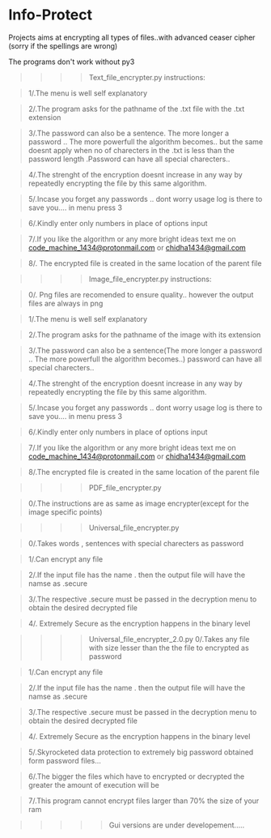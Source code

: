 # Info-Protect

Projects aims at encrypting all types of files..with advanced ceaser cipher (sorry if the spellings are wrong)

The programs don't work without py3

>>>>Text_file_encrypter.py instructions:

>  1/.The menu is well self explanatory

>  2/.The program asks for the pathname of the .txt file with the .txt extension

>  3/.The password can also be a sentence. The more longer a password .. The more powerfull the algorithm becomes.. but the same doesnt       apply when no of charecters in the .txt is less than the password length .Password can have all special charecters..

>  4/.The strenght of the encryption doesnt increase in any way by repeatedly encrypting the file by this same algorithm.

>  5/.Incase you forget any passwords .. dont worry usage log is there to save you.... in menu press 3

>  6/.Kindly enter only numbers in place of options input
  
>  7/.If you like the algorithm or any more bright ideas text me on code_machine_1434@protonmail.com or chidha1434@gmail.com

>  8/. The encrypted file is created in the same location of the parent file

>>>>Image_file_encrypter.py instructions:

>  0/. Png files are recomended to ensure quality.. however the output files are always in png
  
>  1/.The menu is well self explanatory

>  2/.The program asks for the pathname of the image with its extension

>  3/.The password can also be a sentence(The more longer a password .. The more powerfull the algorithm becomes..) password can have all      special charecters..

>  4/.The strenght of the encryption doesnt increase in any way by repeatedly encrypting the file by this same algorithm.

>  5/.Incase you forget any passwords .. dont worry usage log is there to save you.... in menu press 3

>  6/.Kindly enter only numbers in place of options input

>  7/.If you like the algorithm or any more bright ideas text me on code_machine_1434@protonmail.com or chidha1434@gmail.com
  
>  8/.The encrypted file is created in the same location of the parent file

>>>>PDF_file_encrypter.py

>  0/.The instructions are as same as image encrypter(except for the image specific points)

>>>>Universal_file_encrypter.py

>  0/.Takes words , sentences with special charecters as password
  
>  1/.Can encrypt any file
  
>  2/.If the input file has the name <filename>.<extension> then the output file will have the namse as <filename>.secure
  
>  3/.The respective <filename>.secure must be passed in the decryption menu to obtain the desired decrypted file
  
>  4/. Extremely Secure as the encryption happens in the binary level

>>>>Universal_file_encrypter_2.0.py
>  0/.Takes any file with size lesser than the the file to encrypted as password
  
>  1/.Can encrypt any file
  
>  2/.If the input file has the name <filename>.<extension> then the output file will have the namse as <filename>.secure
  
>  3/.The respective <filename>.secure must be passed in the decryption menu to obtain the desired decrypted file
  
>  4/. Extremely Secure as the encryption happens in the binary level
  
>  5/.Skyrocketed data protection to extremely big password obtained form password files...
  
>  6/.The bigger the files which have to encrypted or decrypted the greater the amount of execution will be
  
>  7/.This program cannot encrypt files larger than 70% the size of your ram
  
  
  
>>>>>Gui versions are under developement.....



